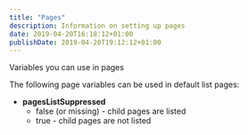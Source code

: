 ```yaml
---
title: "Pages"
description: Information on setting up pages
date: 2019-04-20T16:18:12+01:00
publishDate: 2019-04-20T19:12:12+01:00
---
```


Variables you can use in pages

<!--more-->

The following page variables can be used in default list pages:

* **pagesListSuppressed**
    * false (or missing) - child pages are listed
    * true - child pages are not listed